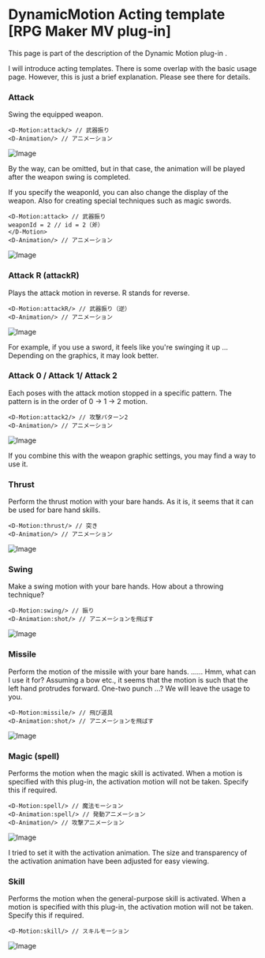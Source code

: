 # DynamicMotion Acting template [RPG Maker MV plug-in]

This page is part of the description of the Dynamic Motion plug-in .

I will introduce acting templates.
There is some overlap with the basic usage page.
However, this is just a brief explanation. Please see there for details.

### Attack
Swing the equipped weapon.
```
<D-Motion:attack/> // 武器振り
<D-Animation/> // アニメーション
```
![Image](https://image.gif)

By the way, <D-Animation /> can be omitted, but in that case, the animation will be played after the weapon swing is completed.

If you specify the weaponId, you can also change the display of the weapon.
Also for creating special techniques such as magic swords.
```
<D-Motion:attack> // 武器振り
weaponId = 2 // id = 2（斧）
</D-Motion>
<D-Animation/> // アニメーション
```
![Image](https://image.gif)


### Attack R (attackR)

Plays the attack motion in reverse.
R stands for reverse.
```
<D-Motion:attackR/> // 武器振り（逆）
<D-Animation/> // アニメーション
```
![Image](https://image.gif)

For example, if you use a sword, it feels like you're swinging it up ...
Depending on the graphics, it may look better.

### Attack 0 / Attack 1/ Attack 2

Each poses with the attack motion stopped in a specific pattern.
The pattern is in the order of 0 → 1 → 2 motion.
```
<D-Motion:attack2/> // 攻撃パターン2
<D-Animation/> // アニメーション
```
![Image](https://image.gif)

If you combine this with the weapon graphic settings, you may find a way to use it.

### Thrust

Perform the thrust motion with your bare hands.
As it is, it seems that it can be used for bare hand skills.
```
<D-Motion:thrust/> // 突き
<D-Animation/> // アニメーション
```
![Image](https://image.gif)


### Swing

Make a swing motion with your bare hands.
How about a throwing technique?
```
<D-Motion:swing/> // 振り
<D-Animation:shot/> // アニメーションを飛ばす
```
![Image](https://image.gif)


### Missile

Perform the motion of the missile with your bare hands.
…… Hmm, what can I use it for?
Assuming a bow etc., it seems that the motion is such that the left hand protrudes forward. One-two punch ...?
We will leave the usage to you.
```
<D-Motion:missile/> // 飛び道具
<D-Animation:shot/> // アニメーションを飛ばす
```
![Image](https://image.gif)


### Magic (spell)

Performs the motion when the magic skill is activated.
When a motion is specified with this plug-in, the activation motion will not be taken.
Specify this if required.
```
<D-Motion:spell/> // 魔法モーション
<D-Animation:spell/> // 発動アニメーション
<D-Animation/> // 攻撃アニメーション
```
![Image](https://image.gif)

I tried to set it with the activation animation.
The size and transparency of the activation animation have been adjusted for easy viewing.

### Skill

Performs the motion when the general-purpose skill is activated.
When a motion is specified with this plug-in, the activation motion will not be taken.
Specify this if required.
```
<D-Motion:skill/> // スキルモーション
```
![Image](https://image.gif)